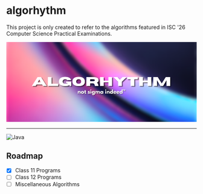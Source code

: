 # algorhythm
This project is only created to refer to the algorithms featured in ISC '26 Computer Science Practical Examinations.
<p align=”center”>
<img width="1000" src="https://raw.githubusercontent.com/xylium117/algorthym/refs/heads/master/banner.png" alt="Banner">
</p>

---
<img src="https://img.shields.io/badge/Java-ED8B00?style=for-the-badge&logo=openjdk&logoColor=whit" alt="Java" >

## Roadmap 
- [x] Class 11 Programs
- [ ] Class 12 Programs
- [ ] Miscellaneous Algorithms
